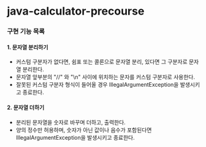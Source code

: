 # java-calculator-precourse
### 구현 기능 목록

#### 1. 문자열 분리하기
- 커스텀 구분자가 없다면, 쉼표 또는 콜론으로 문자열 분리, 있다면 그 구분자로 문자열 분리한다.
- 문자열 앞부분의 "//" 와 "\n" 사이에 위치하는 문자를 커스텀 구분자로 사용한다.
- 잘못된 커스텀 구분자 형식이 들어올 경우 IllegalArgumentException을 발생시키고 종료한다.

#### 2. 문자열 더하기
- 분리된 문자열을 숫자로 바꾸며 더하고, 출력한다.
- 양의 정수만 허용하며, 숫자가 아닌 값이나 음수가 포함된다면 IllegalArgumentException을 발생시키고 종료한다.